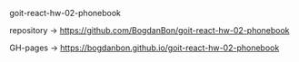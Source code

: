 goit-react-hw-02-phonebook

repository -> https://github.com/BogdanBon/goit-react-hw-02-phonebook

GH-pages -> https://bogdanbon.github.io/goit-react-hw-02-phonebook
